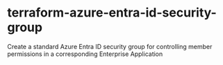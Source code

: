 # terraform-azure-entra-id-security-group
Create a standard Azure Entra ID security group for controlling member permissions in a corresponding Enterprise Application
